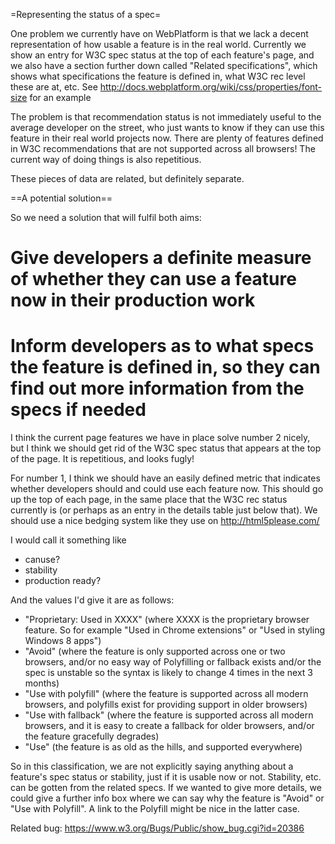 =Representing the status of a spec=

One problem we currently have on WebPlatform is that we lack a decent representation of how usable a feature is in the real world. Currently we show an entry for W3C spec status at the top of each feature's page, and we also have a section further down called "Related specifications", which shows what specifications the feature is defined in, what W3C rec level these are at, etc. See http://docs.webplatform.org/wiki/css/properties/font-size for an example

The problem is that recommendation status is not immediately useful to the average developer on the street, who just wants to know if they can use this feature in their real world projects now. There are plenty of features defined in W3C recommendations that are not supported across all browsers! The current way  of doing things is also repetitious.

These pieces of data are related, but definitely separate.

==A potential solution==

So we need a solution that will fulfil both aims:

# Give developers a definite measure of whether they can use a feature now in their production work
# Inform developers as to what specs the feature is defined in, so they can find out more information from the specs if needed

I think the current page features we have in place solve number 2 nicely, but I think we should get rid of the W3C spec status that appears at the top of the page. It is repetitious, and looks fugly!

For number 1, I think we should have an easily defined metric that indicates whether developers should and could use each feature now. This should go up the top of each page, in the same place that the W3C rec status currently is (or perhaps as an entry in the details table just below that). We should use a nice bedging system like they use on http://html5please.com/

I would call it something like

* canuse?
* stability
* production ready?

And the values I'd give it are as follows:

* "Proprietary: Used in XXXX" (where XXXX is the proprietary browser feature. So for example "Used in Chrome extensions" or "Used in styling Windows 8 apps")
* "Avoid" (where the feature is only supported across one or two browsers, and/or no easy way of Polyfilling or fallback exists and/or the spec is unstable so the syntax is likely to change 4 times in the next 3 months)
* "Use with polyfill" (where the feature is supported across all modern browsers, and polyfills exist for providing support in older browsers)
* "Use with fallback" (where the feature is supported across all modern browsers, and it is easy to create a fallback for older browsers, and/or the feature gracefully degrades)
* "Use" (the feature is as old as the hills, and supported everywhere)

So in this classification, we are not explicitly saying anything about a feature's spec status or stability, just if it is usable now or not. Stability, etc. can be gotten from the related specs. If we wanted to give more details, we could give a further info box where we can say why the feature is "Avoid" or "Use with Polyfill". A link to the Polyfill might be nice in the latter case. 

Related bug: https://www.w3.org/Bugs/Public/show_bug.cgi?id=20386